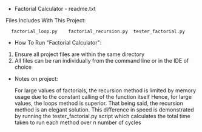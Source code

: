 * Factorial Calculator - readme.txt

Files Includes With This Project:
 
      factorial_loop.py    factorial_recursion.py  tester_factorial.py
      


* How To Run "Factorial Calculator":

1) Ensure all project files are within the same directory
2) All files can be ran individually from the command line or in the IDE of choice

* Notes on project:
 
  For large values of factorials, the recursion method is limited by memory usage due to the constant calling of the function itself
  Hence, for large values, the loops method is superior. That being said, the recursion method is an elegant solution. This difference in speed
  is demonstrated by running the tester_factorial.py script which calculates the total time taken to run each method over n number of cycles

